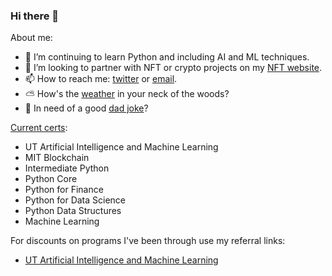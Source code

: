 ### Hi there 👋


<!--
**aamabile001/aamabile001** is a ✨ _special_ ✨ repository because its `README.md` (this file) appears on your GitHub profile.
-->

About me:

- 🌱 I’m continuing to learn Python and including AI and ML techniques. 
- 👯 I’m looking to partner with NFT or crypto projects on my [NFT website](http://zombieape.com).
- 📫 How to reach me: [twitter](http://twitter.com/hollaattonytone) or [email](mailto:aamabile001@gmail.com).
- ⛅ How's the [weather](https://github.com/aamabile001/weatherapp/blob/main/AAWeatherApp.exe) in your neck of the woods?
- 🍔 In need of a good [dad joke](https://github.com/aamabile001/DadJokeApp/blob/main/DadJokeApp.exe)?


[Current certs](http://amabilemedia.com/my-certifications/):
- UT Artificial Intelligence and Machine Learning
- MIT Blockchain
- Intermediate Python
- Python Core
- Python for Finance
- Python for Data Science
- Python Data Structures
- Machine Learning

For discounts on programs I've been through use my referral links:
- [UT Artificial Intelligence and Machine Learning](https://olympus1.mygreatlearning.com/rl/ZXlKMGVYQWlPaUpLVjFRaUxDSmhiR2NpT2lKSVV6STFOaUo5LmV5SndjbTluY21GdFgybGtJam8yTnprc0lteHRjMTkxYzJWeVgybGtJam9pTWpReE5qTXpOaUo5LlVLdjVQaEJCTmJPVlJ4bXhSREljc1RnalZXYTNNNHp2eE9pakNRcmFxT00=)
